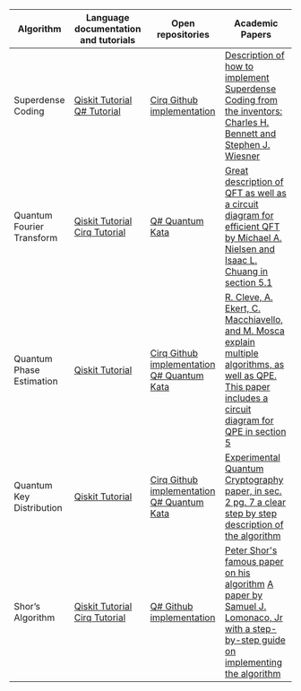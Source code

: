 
| Algorithm | Language documentation and tutorials | Open repositories | Academic Papers |
|   --      |                  --                  |              --          |         --      |
| Superdense  Coding | [Qiskit Tutorial](https://qiskit.org/textbook/ch-algorithms/superdense-coding.html) [Q# Tutorial](https://docs.microsoft.com/en-us/archive/msdn-magazine/2019/september/quantum-computing-quantum-messaging-with-qsharp-and-blazor) | [Cirq Github implementation](https://github.com/quantumlib/Cirq/blob/master/examples/superdense_coding.py) | [Description of how to implement Superdense Coding from the inventors: Charles H. Bennett and Stephen J. Wiesner](https://journals.aps.org/prl/abstract/10.1103/PhysRevLett.69.2881) |
| Quantum  Fourier  Transform | [Qiskit Tutorial](https://qiskit.org/textbook/ch-algorithms/quantum-fourier-transform.html) [Cirq Tutorial](https://quantumai.google/cirq/tutorials/educators/textbook_algorithms) | [Q# Quantum Kata](https://github.com/microsoft/QuantumKatas/blob/master/QFT/ReferenceImplementation.qs)| [Great description of QFT as well as a circuit diagram for efficient QFT by Michael A. Nielsen and Isaac L. Chuang in section  5.1](https://www.cambridge.org/highereducation/books/quantum-computation-and-quantum-information/01E10196D0A682A6AEFFEA52D53BE9AE#overview) |
| Quantum  Phase  Estimation | [Qiskit Tutorial](https://qiskit.org/textbook/ch-algorithms/quantum-phase-estimation.html) | [Cirq Github implementation](https://github.com/quantumlib/Cirq/blob/master/examples/phase_estimator.py) [Q# Quantum Kata](https://github.com/microsoft/QuantumKatas/blob/master/PhaseEstimation/ReferenceImplementation.qs) | [R. Cleve, A. Ekert, C. Macchiavello, and M. Mosca explain multiple algorithms, as well as QPE. This paper includes a circuit diagram for QPE in section 5](https://arxiv.org/abs/quant-ph/9708016)|
| Quantum  Key  Distribution | [Qiskit Tutorial](https://qiskit.org/textbook/ch-algorithms/quantum-key-distribution.html) | [Cirq Github implementation](https://github.com/quantumlib/Cirq/blob/master/examples/bb84.py) [Q# Quantum Kata](https://github.com/microsoft/QuantumKatas/tree/master/KeyDistribution_BB84) | [Experimental Quantum Cryptography paper, in sec. 2 pg. 7 a clear step by step description of the algorithm](https://link.springer.com/content/pdf/10.1007/BF00191318.pdf)  |
| Shor’s  Algorithm | [Qiskit Tutorial](https://qiskit.org/textbook/ch-algorithms/shor.html) [Cirq Tutorial](https://quantumai.google/cirq/tutorials/shor) | [Q# Github  implementation](https://github.com/microsoft/Quantum/tree/main/samples/algorithms/integer-factorization) | [Peter Shor's famous paper on his algorithm](https://arxiv.org/abs/quant-ph/9508027) [A paper by Samuel J. Lomonaco, Jr with a step-by-step guide on implementing the algorithm](https://arxiv.org/abs/quant-ph/0010034)|



